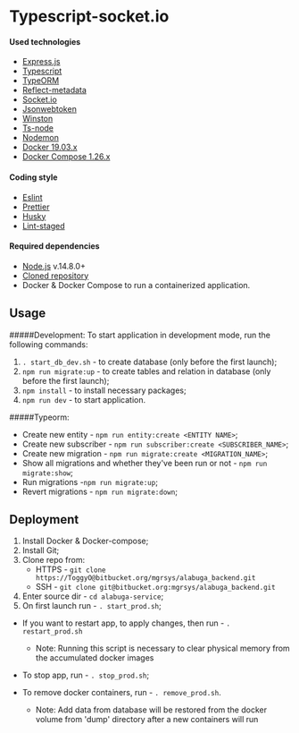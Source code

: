 Typescript-socket.io
====

#### Used technologies
- [Express.js](https://expressjs.com)
- [Typescript](https://www.typescriptlang.org)
- [TypeORM](https://typeorm.io)
- [Reflect-metadata](https://github.com/rbuckton/reflect-metadata)
- [Socket.io](https://socket.io)
- [Jsonwebtoken](https://github.com/auth0/node-jsonwebtoken)
- [Winston](https://github.com/winstonjs/winston)
- [Ts-node](https://github.com/TypeStrong/ts-node)
- [Nodemon](https://nodemon.io)
- [Docker 19.03.x](https://www.docker.com)
- [Docker Compose 1.26.x](https://docs.docker.com/compose)

#### Coding style
- [Eslint](https://eslint.org/)
- [Prettier](https://prettier.io/docs/en/)
- [Husky](https://github.com/typicode/husky)
- [Lint-staged](https://github.com/okonet/lint-staged)

#### Required dependencies
- [Node.js](https://nodejs.org/) v.14.8.0+
- [Cloned repository](https://bitbucket.org/mgrsys/alabuga_backend/src)
- Docker & Docker Compose 
to run a containerized application.

Usage
---

#####Development:
To start application in development mode, run the following commands:
1. `. start_db_dev.sh` - to create database (only before the first launch);
2. `npm run migrate:up` - to create tables and relation in database  (only before the first launch);
2. `npm install` - to install necessary packages;
3. `npm run dev` - to start application.

#####Typeorm:
- Create new entity - `npm run entity:create <ENTITY NAME>`;
- Create new subscriber - `npm run subscriber:create <SUBSCRIBER_NAME>`;
- Create new migration - `npm run migrate:create <MIGRATION_NAME>`;
- Show all migrations and whether they've been run or not - `npm run migrate:show`;
- Run migrations -`npm run migrate:up`;
- Revert migrations - `npm run migrate:down`;

Deployment
---
1. Install Docker & Docker-compose;
2. Install Git;
3. Clone repo from:
    - HTTPS - `git clone https://ToggyO@bitbucket.org/mgrsys/alabuga_backend.git`
    - SSH - `git clone git@bitbucket.org:mgrsys/alabuga_backend.git`
4. Enter source dir - `cd alabuga-service`;
5. On first launch run - `. start_prod.sh`;

- If you want to restart app, to apply changes, then run - `. restart_prod.sh`
    - Note: Running this script is necessary to clear physical memory from the accumulated docker images
- To stop app, run - `. stop_prod.sh`;

- To remove docker containers, run - `. remove_prod.sh`.
    - Note: Add data from database will be restored from the docker volume from 'dump' directory after a new containers will run


